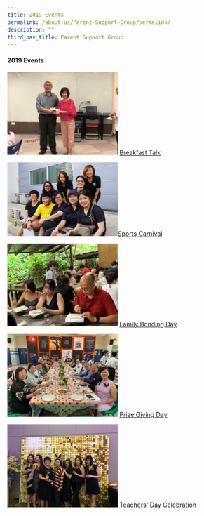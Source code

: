 ```yaml
---
title: 2019 Events
permalink: /about-us/Parent-Support-Group/permalink/
description: ""
third_nav_title: Parent Support Group
---
```

#### **2019 Events**

<img style="width:50%" src="/images/IMG_8627.jpg"> [Breakfast Talk](/about-us/psg/event-photos/2019/breakfast-talk/)

<img style="width:50%" src="/images/Sports Carnival.jpeg">[Sports Carnival](/about-us/psg/event-photos/2019/sports-carnival/)

<img style="width:50%" src="/images/Family Bonding.jpeg"> [Family Bonding Day](/about-us/psg/event-photos/2019/family-bonding-day/)

<img style="width:50%" src="/images/Prize Giving.jpeg"> [Prize Giving Day](/about-us/psg/event-photos/2019/prize-giving-day/)

<img style="width:50%" src="/images/Teachers' Day.jpg"> [Teachers' Day Celebration](/about-us/psg/event-photos/2019/teachers-day-celebration/)